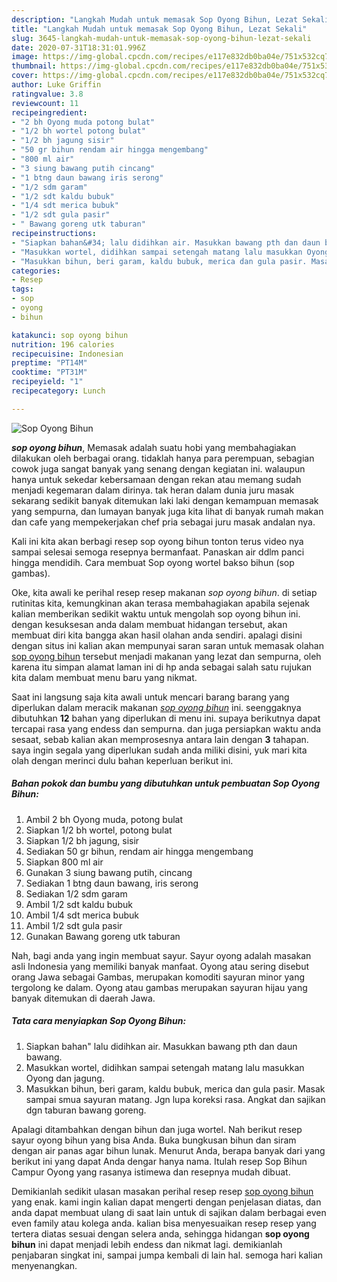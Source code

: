 ```yaml
---
description: "Langkah Mudah untuk memasak Sop Oyong Bihun, Lezat Sekali"
title: "Langkah Mudah untuk memasak Sop Oyong Bihun, Lezat Sekali"
slug: 3645-langkah-mudah-untuk-memasak-sop-oyong-bihun-lezat-sekali
date: 2020-07-31T18:31:01.996Z
image: https://img-global.cpcdn.com/recipes/e117e832db0ba04e/751x532cq70/sop-oyong-bihun-foto-resep-utama.jpg
thumbnail: https://img-global.cpcdn.com/recipes/e117e832db0ba04e/751x532cq70/sop-oyong-bihun-foto-resep-utama.jpg
cover: https://img-global.cpcdn.com/recipes/e117e832db0ba04e/751x532cq70/sop-oyong-bihun-foto-resep-utama.jpg
author: Luke Griffin
ratingvalue: 3.8
reviewcount: 11
recipeingredient:
- "2 bh Oyong muda potong bulat"
- "1/2 bh wortel potong bulat"
- "1/2 bh jagung sisir"
- "50 gr bihun rendam air hingga mengembang"
- "800 ml air"
- "3 siung bawang putih cincang"
- "1 btng daun bawang iris serong"
- "1/2 sdm garam"
- "1/2 sdt kaldu bubuk"
- "1/4 sdt merica bubuk"
- "1/2 sdt gula pasir"
- " Bawang goreng utk taburan"
recipeinstructions:
- "Siapkan bahan&#34; lalu didihkan air. Masukkan bawang pth dan daun bawang."
- "Masukkan wortel, didihkan sampai setengah matang lalu masukkan Oyong dan jagung."
- "Masukkan bihun, beri garam, kaldu bubuk, merica dan gula pasir. Masak sampai smua sayuran matang. Jgn lupa koreksi rasa. Angkat dan sajikan dgn taburan bawang goreng."
categories:
- Resep
tags:
- sop
- oyong
- bihun

katakunci: sop oyong bihun 
nutrition: 196 calories
recipecuisine: Indonesian
preptime: "PT14M"
cooktime: "PT31M"
recipeyield: "1"
recipecategory: Lunch

---
```



![Sop Oyong Bihun](https://img-global.cpcdn.com/recipes/e117e832db0ba04e/751x532cq70/sop-oyong-bihun-foto-resep-utama.jpg)

<b><i>sop oyong bihun</i></b>, Memasak adalah suatu hobi yang membahagiakan dilakukan oleh berbagai orang. tidaklah hanya para perempuan, sebagian cowok juga sangat banyak yang senang dengan kegiatan ini. walaupun hanya untuk sekedar kebersamaan dengan rekan atau memang sudah menjadi kegemaran dalam dirinya. tak heran dalam dunia juru masak sekarang sedikit banyak ditemukan laki laki dengan kemampuan memasak yang sempurna, dan lumayan banyak juga kita lihat di banyak rumah makan dan cafe yang mempekerjakan chef pria sebagai juru masak andalan nya.

Kali ini kita akan berbagi resep sop oyong bihun tonton terus video nya sampai selesai semoga resepnya bermanfaat. Panaskan air ddlm panci hingga mendidih. Cara membuat Sop oyong wortel bakso bihun (sop gambas).

Oke, kita awali ke perihal resep resep makanan <i>sop oyong bihun</i>. di setiap rutinitas kita, kemungkinan akan terasa membahagiakan apabila sejenak kalian memberikan sedikit waktu untuk mengolah sop oyong bihun ini. dengan kesuksesan anda dalam membuat hidangan tersebut, akan membuat diri kita bangga akan hasil olahan anda sendiri. apalagi disini dengan situs ini kalian akan mempunyai saran saran untuk memasak olahan <u>sop oyong bihun</u> tersebut menjadi makanan yang lezat dan sempurna, oleh karena itu simpan alamat laman ini di hp anda sebagai salah satu rujukan kita dalam membuat menu baru yang nikmat.


Saat ini langsung saja kita awali untuk mencari barang barang yang diperlukan dalam meracik makanan <u><i>sop oyong bihun</i></u> ini. seenggaknya dibutuhkan <b>12</b> bahan yang diperlukan di menu ini. supaya berikutnya dapat tercapai rasa yang endess dan sempurna. dan juga persiapkan waktu anda sesaat, sebab kalian akan memprosesnya antara lain dengan <b>3</b> tahapan. saya ingin segala yang diperlukan sudah anda miliki disini, yuk mari kita olah dengan merinci dulu bahan keperluan berikut ini.

<!--inarticleads1-->

##### Bahan pokok dan bumbu yang dibutuhkan untuk pembuatan Sop Oyong Bihun:

1. Ambil 2 bh Oyong muda, potong bulat
1. Siapkan 1/2 bh wortel, potong bulat
1. Siapkan 1/2 bh jagung, sisir
1. Sediakan 50 gr bihun, rendam air hingga mengembang
1. Siapkan 800 ml air
1. Gunakan 3 siung bawang putih, cincang
1. Sediakan 1 btng daun bawang, iris serong
1. Sediakan 1/2 sdm garam
1. Ambil 1/2 sdt kaldu bubuk
1. Ambil 1/4 sdt merica bubuk
1. Ambil 1/2 sdt gula pasir
1. Gunakan  Bawang goreng utk taburan


Nah, bagi anda yang ingin membuat sayur. Sayur oyong adalah masakan asli Indonesia yang memiliki banyak manfaat. Oyong atau sering disebut orang Jawa sebagai Gambas, merupakan komoditi sayuran minor yang tergolong ke dalam. Oyong atau gambas merupakan sayuran hijau yang banyak ditemukan di daerah Jawa. 

<!--inarticleads2-->

##### Tata cara menyiapkan Sop Oyong Bihun:

1. Siapkan bahan&#34; lalu didihkan air. Masukkan bawang pth dan daun bawang.
1. Masukkan wortel, didihkan sampai setengah matang lalu masukkan Oyong dan jagung.
1. Masukkan bihun, beri garam, kaldu bubuk, merica dan gula pasir. Masak sampai smua sayuran matang. Jgn lupa koreksi rasa. Angkat dan sajikan dgn taburan bawang goreng.


Apalagi ditambahkan dengan bihun dan juga wortel. Nah berikut resep sayur oyong bihun yang bisa Anda. Buka bungkusan bihun dan siram dengan air panas agar bihun lunak. Menurut Anda, berapa banyak dari yang berikut ini yang dapat Anda dengar hanya nama. Itulah resep Sop Bihun Campur Oyong yang rasanya istimewa dan resepnya mudah dibuat. 

Demikianlah sedikit ulasan masakan perihal resep resep <u>sop oyong bihun</u> yang enak. kami ingin kalian dapat mengerti dengan penjelasan diatas, dan anda dapat membuat ulang di saat lain untuk di sajikan dalam berbagai even even family atau kolega anda. kalian bisa menyesuaikan resep resep yang tertera diatas sesuai dengan selera anda, sehingga hidangan <b>sop oyong bihun</b> ini dapat menjadi lebih endess dan nikmat lagi. demikianlah penjabaran singkat ini, sampai jumpa kembali di lain hal. semoga hari kalian menyenangkan.
